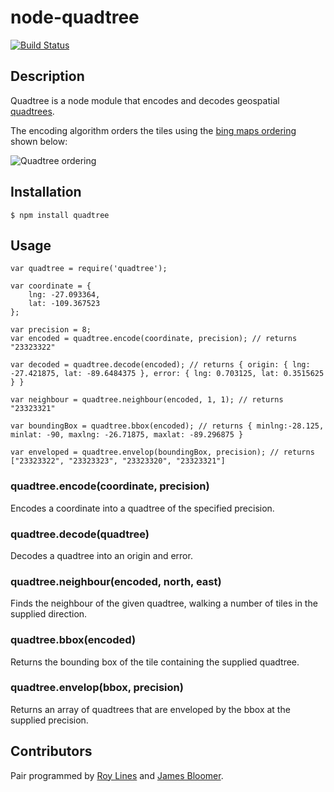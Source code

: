 # node-quadtree
[![Build Status](https://secure.travis-ci.org/B2MSolutions/node-quadtree.png)](http://travis-ci.org/B2MSolutions/node-quadtree)
## Description
Quadtree is a node module that encodes and decodes geospatial [quadtrees](http://en.wikipedia.org/wiki/Quadtree).

The encoding algorithm orders the tiles using the [bing maps ordering](http://msdn.microsoft.com/en-us/library/bb259689.aspx) shown below:

![Quadtree ordering](http://i.msdn.microsoft.com/dynimg/IC96238.jpg)

## Installation
    $ npm install quadtree

## Usage
	var quadtree = require('quadtree');

	var coordinate = {
		lng: -27.093364,
		lat: -109.367523
	};

	var precision = 8;
	var encoded = quadtree.encode(coordinate, precision); // returns "23323322"

	var decoded = quadtree.decode(encoded); // returns { origin: { lng: -27.421875, lat: -89.6484375 }, error: { lng: 0.703125, lat: 0.3515625 } }

	var neighbour = quadtree.neighbour(encoded, 1, 1); // returns "23323321"

	var boundingBox = quadtree.bbox(encoded); // returns { minlng:-28.125, minlat: -90, maxlng: -26.71875, maxlat: -89.296875 }

	var enveloped = quadtree.envelop(boundingBox, precision); // returns ["23323322", "23323323", "23323320", "23323321"]

### quadtree.encode(coordinate, precision)
Encodes a coordinate into a quadtree of the specified precision.

### quadtree.decode(quadtree)
Decodes a quadtree into an origin and error.

### quadtree.neighbour(encoded, north, east)
Finds the neighbour of the given quadtree, walking a number of tiles in the supplied direction.

### quadtree.bbox(encoded)
Returns the bounding box of the tile containing the supplied quadtree.

### quadtree.envelop(bbox, precision)
Returns an array of quadtrees that are enveloped by the bbox at the supplied precision.

## Contributors
Pair programmed by [Roy Lines](http://roylines.co.uk) and [James Bloomer](https://github.com/jamesbloomer).

